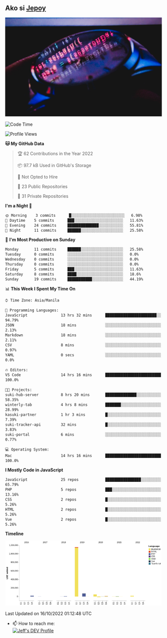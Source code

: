 ## Ako si [Jepoy](https://github.com/je-poy)
![je-poy-cover-img](imgs/cover.jpeg)

<!--START_SECTION:waka-->
![Code Time](http://img.shields.io/badge/Code%20Time-4%2C521%20hrs%2012%20mins-blue)

![Profile Views](http://img.shields.io/badge/Profile%20Views-0-blue)

**🐱 My GitHub Data** 

> 🏆 62 Contributions in the Year 2022
 > 
> 📦 97.7 kB Used in GitHub's Storage 
 > 
> 🚫 Not Opted to Hire
 > 
> 📜 23 Public Repositories 
 > 
> 🔑 31 Private Repositories  
 > 
**I'm a Night 🦉** 

```text
🌞 Morning    3 commits      █░░░░░░░░░░░░░░░░░░░░░░░░   6.98% 
🌆 Daytime    5 commits      ███░░░░░░░░░░░░░░░░░░░░░░   11.63% 
🌃 Evening    24 commits     ██████████████░░░░░░░░░░░   55.81% 
🌙 Night      11 commits     ██████░░░░░░░░░░░░░░░░░░░   25.58%

```
📅 **I'm Most Productive on Sunday** 

```text
Monday       11 commits     ██████░░░░░░░░░░░░░░░░░░░   25.58% 
Tuesday      0 commits      ░░░░░░░░░░░░░░░░░░░░░░░░░   0.0% 
Wednesday    0 commits      ░░░░░░░░░░░░░░░░░░░░░░░░░   0.0% 
Thursday     0 commits      ░░░░░░░░░░░░░░░░░░░░░░░░░   0.0% 
Friday       5 commits      ███░░░░░░░░░░░░░░░░░░░░░░   11.63% 
Saturday     8 commits      ████░░░░░░░░░░░░░░░░░░░░░   18.6% 
Sunday       19 commits     ███████████░░░░░░░░░░░░░░   44.19%

```


📊 **This Week I Spent My Time On** 

```text
⌚︎ Time Zone: Asia/Manila

💬 Programming Languages: 
JavaScript               13 hrs 32 mins      ███████████████████████░░   94.79% 
JSON                     18 mins             ░░░░░░░░░░░░░░░░░░░░░░░░░   2.13% 
Markdown                 18 mins             ░░░░░░░░░░░░░░░░░░░░░░░░░   2.11% 
CSV                      8 mins              ░░░░░░░░░░░░░░░░░░░░░░░░░   0.97% 
YAML                     0 secs              ░░░░░░░░░░░░░░░░░░░░░░░░░   0.0%

🔥 Editors: 
VS Code                  14 hrs 16 mins      █████████████████████████   100.0%

🐱‍💻 Projects: 
suki-hub-server          8 hrs 20 mins       ██████████████░░░░░░░░░░░   58.35% 
winterly-tab             4 hrs 8 mins        ███████░░░░░░░░░░░░░░░░░░   28.99% 
kasuki-partner           1 hr 3 mins         █░░░░░░░░░░░░░░░░░░░░░░░░   7.39% 
suki-tracker-api         32 mins             █░░░░░░░░░░░░░░░░░░░░░░░░   3.83% 
suki-portal              6 mins              ░░░░░░░░░░░░░░░░░░░░░░░░░   0.77%

💻 Operating System: 
Mac                      14 hrs 16 mins      █████████████████████████   100.0%

```

**I Mostly Code in JavaScript** 

```text
JavaScript               25 repos            ████████████████░░░░░░░░░   65.79% 
PHP                      5 repos             ███░░░░░░░░░░░░░░░░░░░░░░   13.16% 
CSS                      2 repos             █░░░░░░░░░░░░░░░░░░░░░░░░   5.26% 
HTML                     2 repos             █░░░░░░░░░░░░░░░░░░░░░░░░   5.26% 
Vue                      2 repos             █░░░░░░░░░░░░░░░░░░░░░░░░   5.26%

```


**Timeline**

![Chart not found](https://raw.githubusercontent.com/je-poy/je-poy/main/charts/bar_graph.png) 


 Last Updated on 16/10/2022 01:12:48 UTC
<!--END_SECTION:waka-->

- 📫 How to reach me: <br />
[<img src="https://d2fltix0v2e0sb.cloudfront.net/dev-badge.svg" width="50" alt="Jeff's DEV Profile" />](https://dev.to/jepoy)
<!--
**je-poy/je-poy** is a ✨ _special_ ✨ repository because its `README.md` (this file) appears on your GitHub profile.

Here are some ideas to get you started:

- 🔭 I’m currently working on ...
- 🌱 I’m currently learning ...
- 👯 I’m looking to collaborate on ...
- 🤔 I’m looking for help with ...
- 💬 Ask me about ...

- 😄 Pronouns: ...
- ⚡ Fun fact: ...
-->
